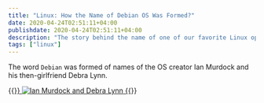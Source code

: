 ```yaml
---
title: "Linux: How the Name of Debian OS Was Formed?"
date: 2020-04-24T02:51:11+04:00
publishdate: 2020-04-24T02:51:11+04:00
description: "The story behind the name of one of our favorite Linux operating systems - Debian."
tags: ["linux"]
---
```


The word `Debian` was formed of names of the OS creator Ian Murdock and his then-girlfriend Debra Lynn.

{{<a href="https://www.debian.org/" target="_blank" rel="noopener noreferrer">}}
![Ian Murdock and Debra Lynn](https://res.cloudinary.com/oorkan/image/upload/v1591166406/blog/img/topics/linux/iandeb_jlj8jt.jpg)
{{</a>}}

